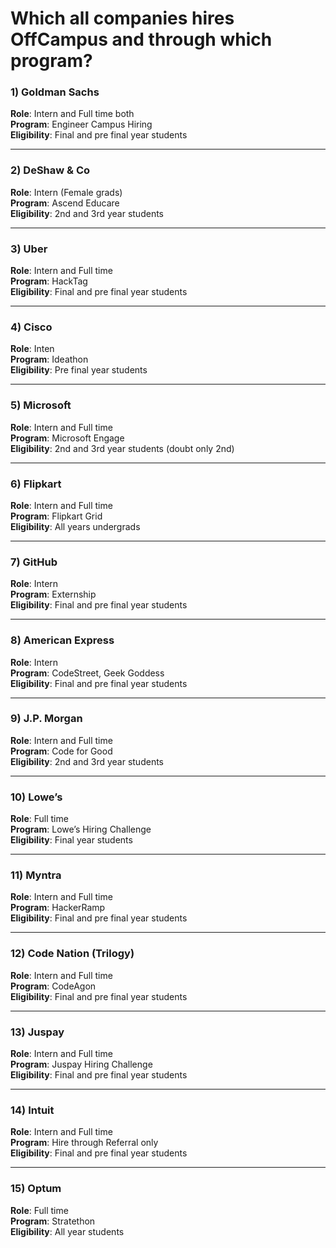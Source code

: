 # Which all companies hires OffCampus and through which program?

### 1) Goldman Sachs 
**Role**: Intern and Full time both \
**Program**: Engineer Campus Hiring \
**Eligibility**: Final and pre final year students 

---

### 2) DeShaw & Co
**Role**: Intern (Female grads) \
**Program**: Ascend Educare \
**Eligibility**: 2nd and 3rd year students 

---

### 3) Uber 
**Role**: Intern and Full time \
**Program**: HackTag \
**Eligibility**: Final and pre final year students 

---

### 4) Cisco
**Role**: Inten \
**Program**: Ideathon \
**Eligibility**: Pre final year students 

---

### 5) Microsoft
**Role**: Intern and Full time \
**Program**: Microsoft Engage \
**Eligibility**: 2nd and 3rd year students (doubt only 2nd)

---

### 6) Flipkart
**Role**: Intern and Full time \
**Program**: Flipkart Grid \
**Eligibility**: All years undergrads

---

### 7) GitHub
**Role**: Intern \
**Program**: Externship \
**Eligibility**: Final and pre final year students 

---

### 8) American Express 
**Role**: Intern \
**Program**: CodeStreet, Geek Goddess \
**Eligibility**: Final and pre final year students 

---

### 9) J.P. Morgan
**Role**: Intern and Full time \
**Program**: Code for Good \
**Eligibility**: 2nd and 3rd year students 

---

### 10) Lowe’s 
**Role**: Full time \
**Program**: Lowe’s Hiring Challenge \
**Eligibility**: Final year students 

---

### 11) Myntra 
**Role**: Intern and Full time \
**Program**: HackerRamp \
**Eligibility**: Final and pre final year students 

---

### 12) Code Nation (Trilogy)
**Role**: Intern and Full time \
**Program**: CodeAgon \
**Eligibility**: Final and pre final year students 

---

### 13) Juspay 
**Role**: Intern and Full time \
**Program**: Juspay Hiring Challenge \
**Eligibility**: Final and pre final year students 

---

### 14) Intuit 
**Role**: Intern and Full time \
**Program**: Hire through Referral only \
**Eligibility**: Final and pre final year students 

---

### 15) Optum
**Role**: Full time \
**Program**: Stratethon  \
**Eligibility**: All year students 
